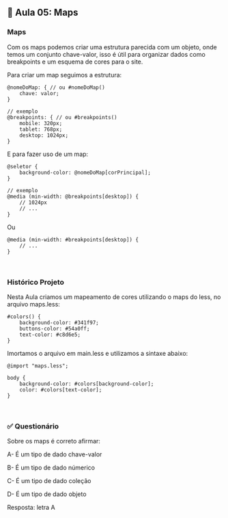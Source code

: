 ## 📝 Aula 05: Maps
### Maps
Com os maps podemos criar uma estrutura parecida com um objeto, onde temos um conjunto chave-valor, isso é útil para organizar dados como breakpoints e um esquema de cores para o site.

Para criar um map seguimos a estrutura:
```
@nomeDoMap: { // ou #nomeDoMap()
    chave: valor;
}

// exemplo
@breakpoints: { // ou #breakpoints()
    mobile: 320px;
    tablet: 768px;
    desktop: 1024px;
}
```

E para fazer uso de um map:

```
@seletor {
    background-color: @nomeDoMap[corPrincipal];
}

// exemplo
@media (min-width: @breakpoints[desktop]) { 
    // 1024px
    // ...
}
```

Ou

```
@media (min-width: #breakpoints[desktop]) {
    // ...
}
```

<br>

### Histórico Projeto
Nesta Aula criamos um mapeamento de cores utilizando o maps do less, no arquivo maps.less:
```
#colors() {
    background-color: #341f97;
    buttons-color: #54a0ff;
    text-color: #c8d6e5;
}
```

Imortamos o arquivo em main.less e utilizamos a sintaxe abaixo:
```
@import "maps.less";

body {
    background-color: #colors[background-color];
    color: #colors[text-color];
}
```

<br>

### ✅ Questionário
Sobre os maps é correto afirmar:

A- É um tipo de dado chave-valor

B- É um tipo de dado númerico

C- É um tipo de dado coleção

D- É um tipo de dado objeto 

Resposta: letra A